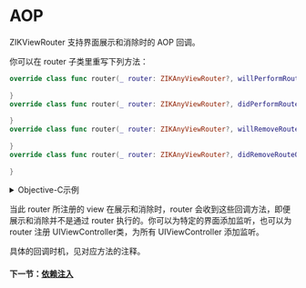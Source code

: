 # AOP

ZIKViewRouter 支持界面展示和消除时的 AOP 回调。

你可以在 router 子类里重写下列方法：

```swift
override class func router(_ router: ZIKAnyViewRouter?, willPerformRouteOnDestination destination: EditorViewController, fromSource source: Any?) {
        
}
override class func router(_ router: ZIKAnyViewRouter?, didPerformRouteOnDestination destination: EditorViewController, fromSource source: Any?) {
        
}
override class func router(_ router: ZIKAnyViewRouter?, willRemoveRouteOnDestination destination: EditorViewController, fromSource source: Any?) {
        
}
override class func router(_ router: ZIKAnyViewRouter?, didRemoveRouteOnDestination destination: EditorViewController, fromSource source: Any?) {
        
}

```

<details><summary>Objective-C示例</summary>

```objectivec
//路由时的 AOP 回调
+ (void)router:(nullable ZIKViewRouter *)router willPerformRouteOnDestination:(EditorViewController *)destination fromSource:(id)source {
    
}
+ (void)router:(nullable ZIKViewRouter *)router didPerformRouteOnDestination:(EditorViewController *)destination fromSource:(id)source {
    
}
+ (void)router:(nullable ZIKViewRouter *)router willRemoveRouteOnDestination:(EditorViewController *)destination fromSource:(id)source {
    
}
+ (void)router:(nullable ZIKViewRouter *)router didRemoveRouteOnDestination:(EditorViewController *)destination fromSource:(id)source {
    
}
```
</details>

当此 router 所注册的 view 在展示和消除时，router 会收到这些回调方法，即便展示和消除并不是通过 router 执行的。你可以为特定的界面添加监听，也可以为 router 注册 UIViewController类，为所有 UIViewController 添加监听。

具体的回调时机，见对应方法的注释。

#### 下一节：[依赖注入](DependencyInjection.md)